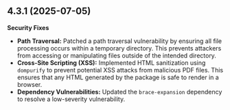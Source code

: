## 4.3.1 (2025-07-05)

**Security Fixes**

- **Path Traversal:** Patched a path traversal vulnerability by ensuring all file processing occurs within a temporary directory. This prevents attackers from accessing or manipulating files outside of the intended directory.
- **Cross-Site Scripting (XSS):** Implemented HTML sanitization using `dompurify` to prevent potential XSS attacks from malicious PDF files. This ensures that any HTML generated by the package is safe to render in a browser.
- **Dependency Vulnerabilities:** Updated the `brace-expansion` dependency to resolve a low-severity vulnerability.
